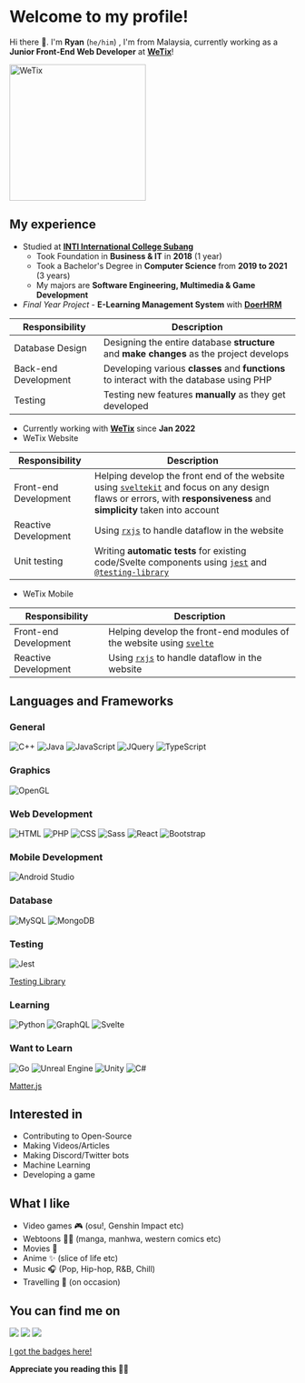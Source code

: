 # Welcome to my profile!
Hi there 👋. I'm **Ryan** (`he/him`) , I'm from Malaysia, currently working as a **Junior Front-End Web Developer** at **[WeTix](https://github.com/wetix)**!

[<img src="https://asset.wetix.my/images/logo/wetix.png" alt="WeTix" width="240px">](https://wetix.my)
## My experience
- Studied at **[INTI International College Subang](https://newinti.edu.my/)**
    - Took Foundation in **Business & IT** in **2018** (1 year)
    - Took a Bachelor's Degree in **Computer Science** from **2019 to 2021** (3 years)
    - My majors are **Software Engineering, Multimedia & Game Development**
- *Final Year Project* - **E-Learning Management System** with **[DoerHRM](https://www.doerhrm.com/)**

Responsibility | Description
------------ | -------------
Database Design | Designing the entire database **structure** and **make changes** as the project develops
Back-end Development | Developing various **classes** and **functions** to interact with the database using PHP
Testing | Testing new features **manually** as they get developed

- Currently working with **[WeTix](https://github.com/wetix)** since **Jan 2022**
- WeTix Website

Responsibility | Description
------------ | -------------
Front-end Development | Helping develop the front end of the website using [`sveltekit`](https://kit.svelte.dev/) and focus on any design flaws or errors, with **responsiveness** and **simplicity** taken into account
Reactive Development | Using [`rxjs`](https://rxjs.dev/) to handle dataflow in the website
Unit testing | Writing **automatic tests** for existing code/Svelte components using [`jest`](https://jestjs.io/) and [`@testing-library`](https://testing-library.com/)

- WeTix Mobile

Responsibility | Description
------------ | -------------
Front-end Development | Helping develop the front-end modules of the website using [`svelte`](https://svelte.dev/)
Reactive Development | Using [`rxjs`](https://rxjs.dev/) to handle dataflow in the website

## Languages and Frameworks
### General
![C++](https://img.shields.io/badge/C%2B%2B-00599C?style=for-the-badge&logo=c%2B%2B&logoColor=white)
![Java](https://img.shields.io/badge/Java-ED8B00?style=for-the-badge&logo=java&logoColor=white)
![JavaScript](https://img.shields.io/badge/JavaScript-323330?style=for-the-badge&logo=javascript&logoColor=F7DF1E)
![JQuery](https://img.shields.io/badge/jQuery-0769AD?style=for-the-badge&logo=jquery&logoColor=white)
![TypeScript](https://img.shields.io/badge/TypeScript-007ACC?style=for-the-badge&logo=typescript&logoColor=white)

### Graphics
![OpenGL](https://img.shields.io/badge/OpenGL-FFFFFF?style=for-the-badge&logo=opengl)

### Web Development
![HTML](https://img.shields.io/badge/HTML5-E34F26?style=for-the-badge&logo=html5&logoColor=white)
![PHP](https://img.shields.io/badge/PHP-777BB4?style=for-the-badge&logo=php&logoColor=white)
![CSS](https://img.shields.io/badge/CSS3-1572B6?style=for-the-badge&logo=css3&logoColor=white)
![Sass](https://img.shields.io/badge/Sass-CC6699?style=for-the-badge&logo=sass&logoColor=white)
![React](https://img.shields.io/badge/React-20232A?style=for-the-badge&logo=react&logoColor=61DAFB)
![Bootstrap](https://img.shields.io/badge/Bootstrap-563D7C?style=for-the-badge&logo=bootstrap&logoColor=white)

### Mobile Development
![Android Studio](https://img.shields.io/badge/Android_Studio-3DDC84?style=for-the-badge&logo=android-studio&logoColor=white)

### Database
![MySQL](https://img.shields.io/badge/MySQL-005C84?style=for-the-badge&logo=mysql&logoColor=white)
![MongoDB](https://img.shields.io/badge/MongoDB-4EA94B?style=for-the-badge&logo=mongodb&logoColor=white)

### Testing
![Jest](https://img.shields.io/badge/Jest-C21325?style=for-the-badge&logo=jest&logoColor=white)

[Testing Library](https://testing-library.com/)

### Learning
![Python](https://img.shields.io/badge/Python-FFD43B?style=for-the-badge&logo=python&logoColor=blue)
![GraphQL](https://img.shields.io/badge/GraphQl-E10098?style=for-the-badge&logo=graphql&logoColor=white)
![Svelte](https://img.shields.io/badge/Svelte-4A4A55?style=for-the-badge&logo=svelte&logoColor=FF3E00)

### Want to Learn
![Go](https://img.shields.io/badge/Go-00ADD8?style=for-the-badge&logo=go&logoColor=white)
![Unreal Engine](https://img.shields.io/badge/-Unreal%20Engine-313131?style=for-the-badge&logo=unreal-engine&logoColor=white)
![Unity](https://img.shields.io/badge/Unity-100000?style=for-the-badge&logo=unity&logoColor=white)
![C#](https://img.shields.io/badge/C%23-239120?style=for-the-badge&logo=c-sharp&logoColor=white)

[Matter.js](https://brm.io/matter-js/)

## Interested in
- Contributing to Open-Source
- Making Videos/Articles
- Making Discord/Twitter bots
- Machine Learning
- Developing a game

## What I like
- Video games 🎮 (osu!, Genshin Impact etc)
- Webtoons 📱📖 (manga, manhwa, western comics etc)
- Movies 🍿
- Anime ✨ (slice of life etc)
- Music 🎧 (Pop, Hip-hop, R&B, Chill)
- Travelling 🚗 (on occasion) 

## You can find me on

[<img src="https://img.shields.io/badge/Twitter-1DA1F2?style=for-the-badge&logo=twitter&logoColor=white"/>](https://twitter.com/survonline)
[<img src="https://img.shields.io/badge/Medium-12100E?style=for-the-badge&logo=medium&logoColor=white" />](https://ryantanrk.medium.com/)
[<img src="https://img.shields.io/badge/LinkedIn-0077B5?style=for-the-badge&logo=linkedin&logoColor=white"/>](https://www.linkedin.com/in/ryantanrk/)

[I got the badges here!](https://github.com/alexandresanlim/Badges4-README.md-Profile)

**Appreciate you reading this 🙇‍♂️**

<!--
**ryantanrk/ryantanrk** is a ✨ _special_ ✨ repository because its `README.md` (this file) appears on your GitHub profile.

Here are some ideas to get you started:

- 🔭 I’m currently working on ...
- 🌱 I’m currently learning ...
- 👯 I’m looking to collaborate on ...
- 🤔 I’m looking for help with ...
- 💬 Ask me about ...
- 📫 How to reach me: ...
- 😄 Pronouns: ...
- ⚡ Fun fact: ...
-->

